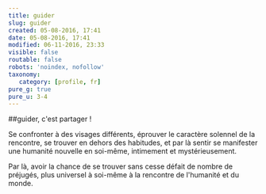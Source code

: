 ```yaml
---
title: guider
slug: guider
created: 05-08-2016, 17:41
date: 05-08-2016, 17:41
modified: 06-11-2016, 23:33
visible: false
routable: false
robots: 'noindex, nofollow'
taxonomy:
   category: [profile, fr]
pure_g: true
pure_u: 3-4
---
```

##guider, c'est partager !

Se confronter à des visages différents, éprouver le caractère solennel de la rencontre, se trouver en dehors des habitudes, et par là sentir se manifester une humanité nouvelle en soi-même, intimement et mystérieusement.

Par là, avoir la chance de se trouver sans cesse défait de nombre de préjugés, plus universel à soi-même à la rencontre de l'humanité et du monde.